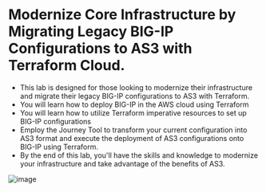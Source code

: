 
Modernize Core Infrastructure by Migrating Legacy BIG-IP Configurations to AS3 with Terraform Cloud.
===================================================================================================

- This lab is designed for those looking to modernize their infrastructure and migrate their legacy BIG-IP configurations to AS3 with Terraform. 
- You will learn how to deploy BIG-IP in the AWS cloud using Terraform 
- You will learn how to utilize Terraform imperative resources to set up BIG-IP configurations
- Employ the Journey Tool to transform your current configuration into AS3 format and execute the deployment of AS3 configurations onto BIG-IP using Terraform.
- By the end of this lab, you'll have the skills and knowledge to modernize your infrastructure and take advantage of the benefits of AS3.


![image](https://github.com/f5businessdevelopment/bigipworkshop/assets/13858248/40fb786f-7c5c-4d1a-8cad-658586a7f7f0)


